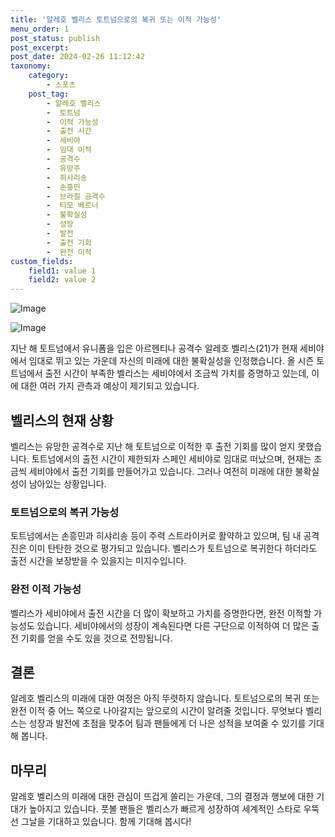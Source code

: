 ```yaml
---
title: '알레호 벨리스 토트넘으로의 복귀 또는 이적 가능성'
menu_order: 1
post_status: publish
post_excerpt: 
post_date: 2024-02-26 11:12:42
taxonomy:
    category:
        - 스포츠
    post_tag:
        - 알레호 벨리스
        -  토트넘
        -  이적 가능성
        -  출전 시간
        -  세비야
        -  임대 이적
        -  공격수
        -  유망주
        -  히샤리송
        -  손흥민
        -  브라질 공격수
        -  티모 베르너
        -  불확실성
        -  성장
        -  발전
        -  출전 기회
        -  완전 이적
custom_fields:
    field1: value 1
    field2: value 2
---
```


![Image](https://imgnews.pstatic.net/image/108/2024/02/26/0003217120_001_20240226075601203.jpg?type=w647)

![Image](https://imgnews.pstatic.net/image/108/2024/02/26/0003217120_002_20240226075601259.jpg?type=w647)

지난 해 토트넘에서 유니폼을 입은 아르헨티나 공격수 알레호 벨리스(21)가 현재 세비야에서 임대로 뛰고 있는 가운데 자신의 미래에 대한 불확실성을 인정했습니다. 올 시즌 토트넘에서 출전 시간이 부족한 벨리스는 세비야에서 조금씩 가치를 증명하고 있는데, 이에 대한 여러 가지 관측과 예상이 제기되고 있습니다.
## 벨리스의 현재 상황
벨리스는 유망한 공격수로 지난 해 토트넘으로 이적한 후 출전 기회를 많이 얻지 못했습니다. 토트넘에서의 출전 시간이 제한되자 스페인 세비야로 임대로 떠났으며, 현재는 조금씩 세비야에서 출전 기회를 만들어가고 있습니다. 그러나 여전히 미래에 대한 불확실성이 남아있는 상황입니다.
### 토트넘으로의 복귀 가능성
토트넘에서는 손흥민과 히샤리송 등이 주력 스트라이커로 활약하고 있으며, 팀 내 공격진은 이미 탄탄한 것으로 평가되고 있습니다. 벨리스가 토트넘으로 복귀한다 하더라도 출전 시간을 보장받을 수 있을지는 미지수입니다. 
### 완전 이적 가능성
벨리스가 세비야에서 출전 시간을 더 많이 확보하고 가치를 증명한다면, 완전 이적할 가능성도 있습니다. 세비야에서의 성장이 계속된다면 다른 구단으로 이적하여 더 많은 출전 기회를 얻을 수도 있을 것으로 전망됩니다.
## 결론
알레호 벨리스의 미래에 대한 여정은 아직 뚜렷하지 않습니다. 토트넘으로의 복귀 또는 완전 이적 중 어느 쪽으로 나아갈지는 앞으로의 시간이 알려줄 것입니다. 무엇보다 벨리스는 성장과 발전에 초점을 맞추어 팀과 팬들에게 더 나은 성적을 보여줄 수 있기를 기대해 봅니다.
## 마무리
알레호 벨리스의 미래에 대한 관심이 뜨겁게 쏠리는 가운데, 그의 결정과 행보에 대한 기대가 높아지고 있습니다. 풋볼 팬들은 벨리스가 빠르게 성장하여 세계적인 스타로 우뚝 선 그날을 기대하고 있습니다. 함께 기대해 봅시다!
